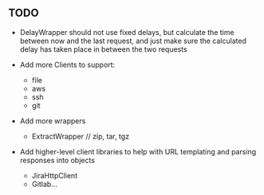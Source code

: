 ## TODO

- DelayWrapper should not use fixed delays, but calculate the time between now and the last request, and just make sure the calculated delay has taken place in between the two requests

* Add more Clients to support:
  * file
  * aws
  * ssh
  * git

* Add more wrappers
  * ExtractWrapper  // zip, tar, tgz

* Add higher-level client libraries to help with URL templating and parsing responses into objects
  * JiraHttpClient
  * Gitlab...